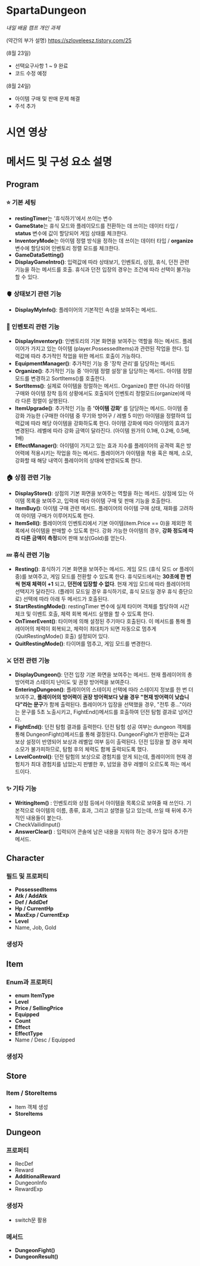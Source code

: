 # SpartaDungeon

*내일 배움 캠프 개인 과제*


(약간의 부가 설명)
https://szloveleesz.tistory.com/25


(8월 23일)
- 선택요구사항 1 ~ 9 완료
- 코드 수정 예정


(8월 24일)
- 아이템 구매 및 판매 문제 해결
- 주석 추가

# 시연 영상


# 메서드 및 구성 요소 설명

## Program

### ⭐️ 기본 세팅
- **restingTimer**는 '휴식하기'에서 쓰이는 변수
- **GameState**는 휴식 모드와 플레이모드를 전환하는 데 쓰이는 데이터 타입 / **status** 변수에 값이 할당되어 게임 상태를 체크한다.
- **InventoryMode**는 아이템 정렬 방식을 정하는 데 쓰이는 데이터 타입 / **organize** 변수에 할당되어 인벤토리 정렬 모드를 체크한다.
- **GameDataSetting()**
- **DisplayGameIntro()**: 입력값에 따라 상태보기, 인벤토리, 상점, 휴식, 던전 관련 기능을 하는 메서드를 호출. 휴식과 던전 입장의 경우는 조건에 따라 선택이 불가능 할 수 있다.


### 🫀 상태보기 관련 기능

- **DisplayMyInfo()**: 플레이어의 기본적인 속성을 보여주는 메서드. 


### 💼 인벤토리 관련 기능
- **DisplayInventory()**: 인벤토리의 기본 화면을 보여주는 역할을 하는 메서드. 플레이어가 가지고 있는 아이템 (player.PossessedItems)과 관련된 작업을 한다. 입력값에 따라 추가적인 작업을 위한 메서드 호출이 가능하다.
- **EquipmentManager()**: 추가적인 기능 중 '장착 관리'를 담당하는 메서드
- **Organize()**: 추가적인 기능 중 '아이템 정렬 설정'을 담당하는 메서드. 아이템 정렬 모드를 변경하고 SortItems()를 호출한다.
- **SortItems()**: 실제로 아이템을 정럴하는 메서드. Organize() 뿐만 아니라 아이템 구매와 아이템 장착 등의 상황에서도 호출되어 인벤토리 정렬모드(organize)에 따라 다른 정렬이 실행된다.
- **ItemUpgrade()**: 추가적인 기능 중 **'아이템 강화'** 를 담당하는 메서드. 아이템 중 강화 가능한 (구매한 아이템 중 무기와 방어구 / 레벨 5 미만) 아이템을 정렬하여 입력값에 따라 해당 아이템을 강화하도록 한다. 아이템 강화에 따라 아이템의 효과가 변경된다. 레벨에 따라 강화 금액이 달라진다. (아이템 원가의 0.1배, 0.2배, 0.5배, 1배)
- **EffectManager()**: 아이템이 가지고 있는 효과 지수를 플레이어의 공격력 혹은 방어력에 적용시키는 작업을 하는 메서드. 플레이어가 아이템을 착용 혹은 해제, 소모, 강화할 때 해당 내역이 플레이어의 상태에 반영되도록 한다.


### 🏠 상점 관련 기능
- **DisplayStore()**: 상점의 기본 화면을 보여주는 역할을 하는 메서드. 상점에 있는 아이템 목록을 보여주고, 입력에 따라 아이템 구매 및 판매 기능을 호출한다.
- **ItemBuy()**: 아이템 구매 관련 메서드. 플레이어의 아이템 구매 상태, 재화를 고려하여 아이템 구매가 이루어지도록 한다. 
- **ItemSell()**: 플레이어의 인벤토리에서 기본 아이템(item.Price == 0)을 제외한 목록에서 아이템을 판매할 수 있도록 한다. 강화 가능한 아이템의 경우, **강화 정도에 따라 다른 금액이 측정**되어 판매 보상(Gold)를 얻는다.


### 💤 휴식 관련 기능
- **Resting()**: 휴식하기 기본 화면을 보여주는 메서드. 게임 모드 (휴식 모드 or 플레이 중)를 보여주고, 게임 모드를 전환할 수 있도록 한다. 휴식모드에서는 **30초에 한 번씩 현재 체력이 +1** 되고, **던전에 입장할 수 없다**. 현재 게임 모드에 따라 플레이어의 선택지가 달라진다. (플레이 모드일 경우 휴식하기로, 휴식 모드일 경우 휴식 중단으로) 선택에 따라 아래 두 메서드가 호출된다.
- **StartRestingMode()**: restingTimer 변수에 실제 타이머 객체를 할당하여 시간 체크 및 이벤트 호출, 체력 회복 메서드 실행을 할 수 있도록 한다.
- **OnTimerEvent()**: 타이머에 의해 설정된 주기마다 호출된다. 이 메서드를 통해 플레이어의 체력이 회복되고, 체력이 최대치가 되면 자동으로 멈추게(QuitRestingMode() 호출) 설정되어 있다.
- **QuitRestingMode()**: 타이머를 멈추고, 게임 모드를 변경한다.


### ⚔️ 던전 관련 기능
- **DisplayDungeon()**: 던전 입장 기본 화면을 보여주는 메서드. 현재 플레이어의 총 방어력과 스테이지 난이도 및 권장 방어력을 보여준다.
- **EnteringDungeon()**: 플레이어의 스테이지 선택에 따라 스테이지 정보를 한 번 더 보여주고, **플레이어의 방어력이 권장 방어력보다 낮을 경우 "현재 방어력이 낮습니다"라는 문구**가 함께 출력된다. 플레이어가 입장을 선택했을 경우, "전투 중..."이라는 문구를 5초 노출시키고, FightEnd()메서드를 호출하여 던전 탐험 결과로 넘어간다.
- **FightEnd()**: 던전 탐험 결과를 출력한다. 던전 탐험 성공 여부는 dungeon 객체를 통해 DungeonFight()메서드를 통해 결정된다. DungeonFight가 반환하는 값과 보상 설정이 반영되어 보상과 레벨업 여부 등이 출력된다. 던전 입장을 할 경우 체력 소모가 불가피하므로, 탐험 후의 체력도 함께 출력되도록 했다.
- **LevelControl()**: 던전 탐험의 보상으로 경험치를 얻게 되는데, 플레이어의 현재 경험치가 최대 경험치를 넘었는지 판별한 후, 넘었을 경우 레벨이 오르도록 하는 메서드이다.


### ✨ 기타 기능
- **WritingItem()** : 인벤토리와 상점 등에서 아이템을 목록으로 보여줄 때 쓰인다. 기본적으로 아이템의 이름, 종류, 효과, 그리고 설명을 담고 있는데, 쓰일 때 뒤에 추가적인 내용들이 붙는다.
- CheckVailidInput()
- **AnswerClear()** : 입력되어 콘솔에 남은 내용을 지워야 하는 경우가 많아 추가한 메서드.



## Character

### 필드 및 프로퍼티
- **PossessedItems**
- **Atk / AddAtk**
- **Def / AddDef**
- **Hp / CurrentHp**
- **MaxExp / CurrentExp**
- **Level**
- Name, Job, Gold

### 생성자



## Item

### Enum과 프로퍼티
- **enum ItemType**
- **Level**
- **Price / SellingPrice**
- **Equipped**
- **Count**
- **Effect**
- **EffectType**
- Name / Desc / Equipped

  
### 생성자



## Store

### Item / StoreItems
- Item 객체 생성
- **StoreItems**



## Dungeon

### 프로퍼티
- RecDef
- Reward
- **AdditionalReward**
- DungeonInfo
- RewardExp

### 생성자
- switch문 활용

### 메서드
- **DungeonFight()**
- **DungeonResult()**



